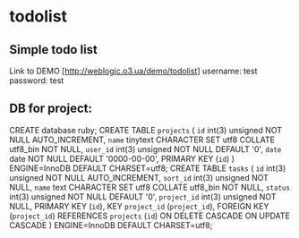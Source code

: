 todolist
========

## Simple todo list
Link to DEMO [http://weblogic.o3.ua/demo/todolist]
username: test
password: test

## DB for project:

CREATE database ruby;
CREATE TABLE `projects` (
  `id` int(3) unsigned NOT NULL AUTO_INCREMENT,
  `name` tinytext CHARACTER SET utf8 COLLATE utf8_bin NOT NULL,
  `user_id` int(3) unsigned NOT NULL DEFAULT '0',
  `date` date NOT NULL DEFAULT '0000-00-00',
  PRIMARY KEY (`id`)
) ENGINE=InnoDB DEFAULT CHARSET=utf8;
CREATE TABLE `tasks` (
  `id` int(3) unsigned NOT NULL AUTO_INCREMENT,
  `sort_id` int(3) unsigned NOT NULL,
  `name` text CHARACTER SET utf8 COLLATE utf8_bin NOT NULL,
  `status` int(3) unsigned NOT NULL DEFAULT '0',
  `project_id` int(3) unsigned NOT NULL,
  PRIMARY KEY (`id`),
  KEY `project_id` (`project_id`),
  FOREIGN KEY (`project_id`) REFERENCES `projects` (`id`) ON DELETE CASCADE ON UPDATE CASCADE
) ENGINE=InnoDB DEFAULT CHARSET=utf8;
